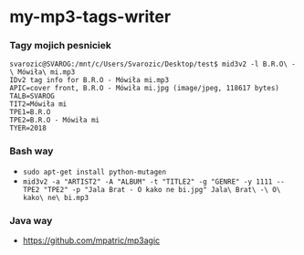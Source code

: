 # my-mp3-tags-writer

### Tagy mojich pesniciek
```
svarozic@SVAROG:/mnt/c/Users/Svarozic/Desktop/test$ mid3v2 -l B.R.O\ -\ Mówiła\ mi.mp3
IDv2 tag info for B.R.O - Mówiła mi.mp3
APIC=cover front, B.R.O - Mówiła mi.jpg (image/jpeg, 118617 bytes)
TALB=SVAROG
TIT2=Mówiła mi
TPE1=B.R.O
TPE2=B.R.O - Mówiła mi
TYER=2018
```


### Bash way 
- `sudo apt-get install python-mutagen`
- `mid3v2 -a "ARTIST2" -A "ALBUM" -t "TITLE2" -g "GENRE" -y 1111 --TPE2 "TPE2" -p "Jala Brat - O kako ne bi.jpg" Jala\ Brat\ -\ O\ kako\ ne\ bi.mp3`


### Java way
- https://github.com/mpatric/mp3agic